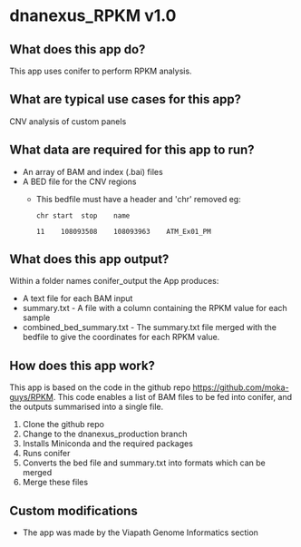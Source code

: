 # dnanexus_RPKM v1.0

## What does this app do?
This app uses conifer to perform RPKM analysis.

## What are typical use cases for this app?
CNV analysis of custom panels

## What data are required for this app to run?
* An array of BAM and index (.bai) files
* A BED file for the CNV regions 
  * This bedfile must have a header and 'chr' removed eg:
  
      `chr start  stop    name`
      
       `11    108093508    108093963    ATM_Ex01_PM`


## What does this app output?
Within a folder names conifer_output the App produces:
* A text file for each BAM input
* summary.txt - A file with a column containing the RPKM value for each sample
* combined_bed_summary.txt - The summary.txt file merged with the bedfile to give the coordinates for each RPKM value.

## How does this app work?
This app is based on the code in the github repo https://github.com/moka-guys/RPKM.
This code enables a list of BAM files to be fed into conifer, and the outputs summarised into a single file.

1. Clone the github repo
2. Change to the dnanexus_production branch
3. Installs Miniconda and the required packages
4. Runs conifer
5. Converts the bed file and summary.txt into formats which can be merged
6. Merge these files

## Custom modifications
* The app was made by the Viapath Genome Informatics section 